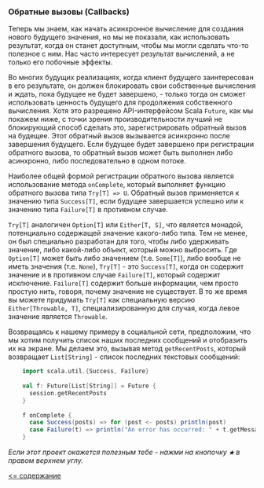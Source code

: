 ### Обратные вызовы (Callbacks)

Теперь мы знаем, как начать асинхронное вычисление для создания нового будущего значения, но мы не показали, как использовать 
результат, когда он станет доступным, чтобы мы могли сделать что-то полезное с ним. Нас часто интересует результат вычислений, 
а не только его побочные эффекты.

Во многих будущих реализациях, когда клиент будущего заинтересован в его результате, он должен блокировать свои собственные 
вычисления и ждать, пока будущее не будет завершено, - только тогда он сможет использовать ценность будущего для продолжения 
собственного вычисления. Хотя это разрешено API-интерфейсом Scala `Future`, как мы покажем ниже, с точки зрения 
производительности лучший не блокирующий способ сделать это, зарегистрировать обратный вызов на будещее. Этот обратный 
вызов вызывается асинхронно после завершения будущего. Если будущее будет завершено при регистрации обратного вызова, 
то обратный вызов может быть выполнен либо асинхронно, либо последовательно в одном потоке.

Наиболее общей формой регистрации обратного вызова является использование метода `onComplete`, который выполняет функцию 
обратного вызова типа `Try[T] => U`. Обратный вызов применяется к значению типа `Success[T]`, если будущее завершается 
успешно или к значению типа `Failure[T]` в противном случае.

`Try[T]` аналогичен `Option[T]` или `Either[T, S]`, что  является монадой, потенциально содержащей значение какого-либо типа. 
Тем не менее, он был специально разработан для того, чтобы либо удерживать значение, либо какой-либо объект, который можно 
выбросить. Где `Option[T]` может быть либо значением (т.е. `Some[T]`), либо вообще не иметь значения (т.е. `None`), 
`Try[T]` - это `Success[T]`, когда он содержит значение и в противном случае `Failure[T]`, который содержит исключение. 
`Failure[T]` содержит больше информации, чем просто простую нить, говоря, почему значение не существует. В то же время 
вы можете придумать `Try[T]` как специальную версию `Either[Throwable, T]`, специализированную для случая, когда левое 
значение является `Throwable`.

Возвращаясь к нашему примеру в социальной сети, предположим, что мы хотим получить список наших последних сообщений и 
отобразить их на экране. Мы делаем это, вызывая метод `getRecentPosts`, который возвращает `List[String]` - список последних 
текстовых сообщений:

```scala
    import scala.util.{Success, Failure}
    
    val f: Future[List[String]] = Future {
      session.getRecentPosts
    }
    
    f onComplete {
      case Success(posts) => for (post <- posts) println(post)
      case Failure(t) => println("An error has occurred: " + t.getMessage)
    }
```

_Если этот проект окажется полезным тебе - нажми на кнопочку **`★`** в правом верхнем углу._

[<= содержание](https://github.com/steklopod/Parallel-Programming/blob/master/readme.md)
